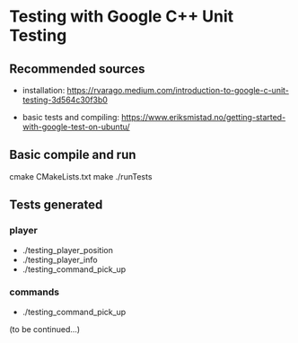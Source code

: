 # Testing with Google C++ Unit Testing

## Recommended sources

- installation: https://rvarago.medium.com/introduction-to-google-c-unit-testing-3d564c30f3b0

- basic tests and compiling: https://www.eriksmistad.no/getting-started-with-google-test-on-ubuntu/

## Basic compile and run

cmake CMakeLists.txt
make
./runTests

## Tests generated

### player

- ./testing_player_position
- ./testing_player_info
- ./testing_command_pick_up

### commands

- ./testing_command_pick_up

(to be continued...)
